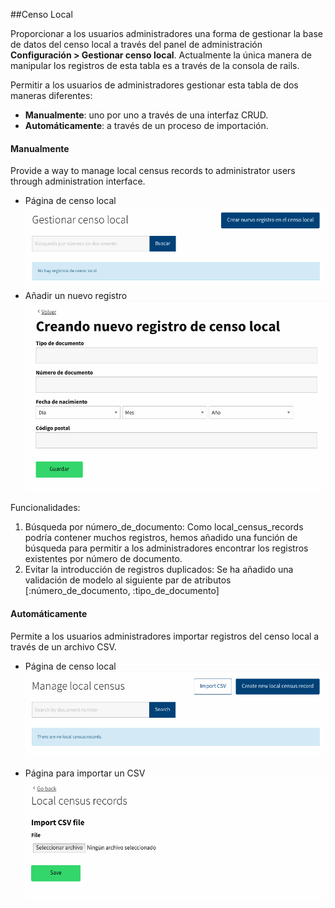 ##Censo Local

Proporcionar a los usuarios administradores una forma de gestionar la base de datos del censo local a través del panel de administración **Configuración > Gestionar censo local**. Actualmente la única manera de manipular los registros de esta tabla es a través de la consola de rails.

Permitir a los usuarios de administradores gestionar esta tabla de dos maneras diferentes:

  - **Manualmente**: uno por uno a través de una interfaz CRUD.
  - **Automáticamente**: a través de un proceso de importación.

#### Manualmente
Provide a way to manage local census records to administrator users through administration interface.

- Página de censo local
![Manage local census](../../img/local_census/manage-local-census-es.png)
- Añadir un nuevo registro
![Create local census record](../../img/local_census/add-local-census-record-es.png)

Funcionalidades:

1. Búsqueda por número_de_documento: Como local_census_records podría contener muchos registros, hemos añadido una función de búsqueda para permitir a los administradores encontrar los registros existentes por número de documento.
1. Evitar la introducción de registros duplicados: Se ha añadido una validación de modelo al siguiente par de atributos [:número_de_documento, :tipo_de_documento]

#### Automáticamente
Permite a los usuarios administradores importar registros del censo local a través de un archivo CSV.

- Página de censo local
![Manage local census csv](../../img/local_census/manage-local-census-csv-en.png)

- Página para importar un CSV
![Create local census records csv](../../img/local_census/add-local-census-records-csv-en.png)
